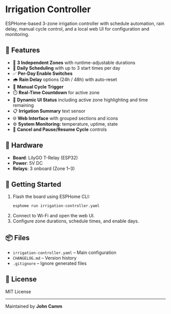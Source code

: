 # Irrigation Controller

ESPHome-based 3-zone irrigation controller with schedule automation, rain delay, manual cycle control, and a local web UI for configuration and monitoring.

## 🌿 Features

- 🚿 **3 Independent Zones** with runtime-adjustable durations
- 📅 **Daily Scheduling** with up to 3 start times per day
- ✅ **Per-Day Enable Switches**
- 🌧️ **Rain Delay** options (24h / 48h) with auto-reset
- 🔘 **Manual Cycle Trigger**
- ⏱️ **Real-Time Countdown** for active zone
- 🔄 **Dynamic UI Status** including active zone highlighting and time remaining
- 📋 **Irrigation Summary** text sensor
- 🌐 **Web Interface** with grouped sections and icons
- ⚙️ **System Monitoring:** temperature, uptime, state
- 🔁 **Cancel and Pause/Resume Cycle** controls

## 🧠 Hardware

- **Board**: LilyGO T-Relay (ESP32)
- **Power**: 5V DC
- **Relays**: 3 onboard (Zone 1–3)

## 🚀 Getting Started

1. Flash the board using ESPHome CLI:
   ```bash
   esphome run irrigation-controller.yaml
   ```
2. Connect to Wi-Fi and open the web UI.
3. Configure zone durations, schedule times, and enable days.

## 📦 Files

- `irrigation-controller.yaml` – Main configuration
- `CHANGELOG.md` – Version history
- `.gitignore` – Ignore generated files

## 📜 License

MIT License

---
Maintained by **John Camm**
